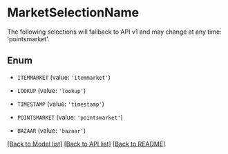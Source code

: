# MarketSelectionName

The following selections will fallback to API v1 and may change at any time: 'pointsmarket'.

## Enum

* `ITEMMARKET` (value: `'itemmarket'`)

* `LOOKUP` (value: `'lookup'`)

* `TIMESTAMP` (value: `'timestamp'`)

* `POINTSMARKET` (value: `'pointsmarket'`)

* `BAZAAR` (value: `'bazaar'`)

[[Back to Model list]](../README.md#documentation-for-models) [[Back to API list]](../README.md#documentation-for-api-endpoints) [[Back to README]](../README.md)


